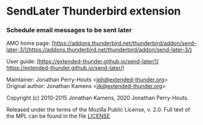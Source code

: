 SendLater Thunderbird extension
============================

### Schedule email messages to be sent later

AMO home page: [https://addons.thunderbird.net/thunderbird/addon/send-later-3/](https://addons.thunderbird.net/thunderbird/addon/send-later-3/)

User guide: [https://extended-thunder.github.io/send-later/](
https://extended-thunder.github.io/send-later/)

Maintainer: Jonathan Perry-Houts
<[jph@extended-thunder.org](mailto:jph@extended-thunder.org)>  
Original author: Jonathan Kamens
<[jik@extended-thunder.org](mailto:jik@extended-thunder.org)>

Copyright (c) 2010-2015 Jonathan Kamens, 2020 Jonathan Perry-Houts.

Released under the terms of the Mozilla Public License, v. 2.0. Full text of the
MPL can be found in the file [LICENSE](LICENSE).
